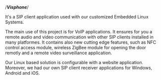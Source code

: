 /***Visphone***/

It's a SIP client application used with our customized Embedded Linux Systems.

The main use of this project is for VoIP applications. It ensures for you a remote audio and video communication with other SIP clients installed in many platformes. It contains also new cutting edge features, such as NFC control access module, wireless ZigBee module for opening the door remotly and a remote video surveillance application.

Our Linux based solution is configurable with a website application. Moreover, we had our own SIP client receiver applications for Windows, Android and iOS.




